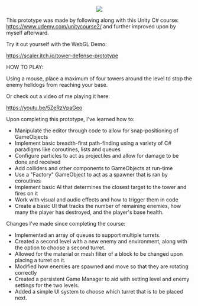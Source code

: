 <p align="center"> 
<img src="https://i.imgur.com/xOFyyVi.png">
</p>


This prototype was made by following along with this Unity C# course: https://www.udemy.com/unitycourse2/ and further improved upon by myself afterward.



Try it out yourself with the WebGL Demo:

https://scaler.itch.io/tower-defense-prototype


HOW TO PLAY: 

Using a mouse, place a maximum of four towers around the level to stop the enemy helldogs from reaching your base.

Or check out a video of me playing it here:

https://youtu.be/5ZeRzVpaGeo


Upon completing this prototype, I've learned how to:

- Manipulate the editor through code to allow for snap-positioning of GameObjects
- Implement basic breadth-first path-finding using a variety of C# paradigms like coroutines, lists and queues
- Configure particles to act as projectiles and allow for damage to be done and received
- Add colliders and other components to GameObjects at run-time
- Use a "Factory" GameObject to act as a spawner that is ran by coroutines
- Implement basic AI that determines the closest target to the tower and fires on it
- Work with visual and audio effects and how to trigger them in code
- Create a basic UI that tracks the number of remaining enemies, how many the player has destroyed, and the player's base health. 

Changes I've made since completing the course:

- Implemented an array of queues to support multiple turrets.
- Created a second level with a new enemy and environment, along with the option to choose a second turret.
- Allowed for the material or mesh filter of a block to be changed upon placing a turret on it.
- Modified how enemies are spawned and move so that they are rotating correctly
- Created a persistent Game Manager to aid with setting level and enemy settings for the two levels.
- Added a simple UI system to choose which turret that is to be placed next.
